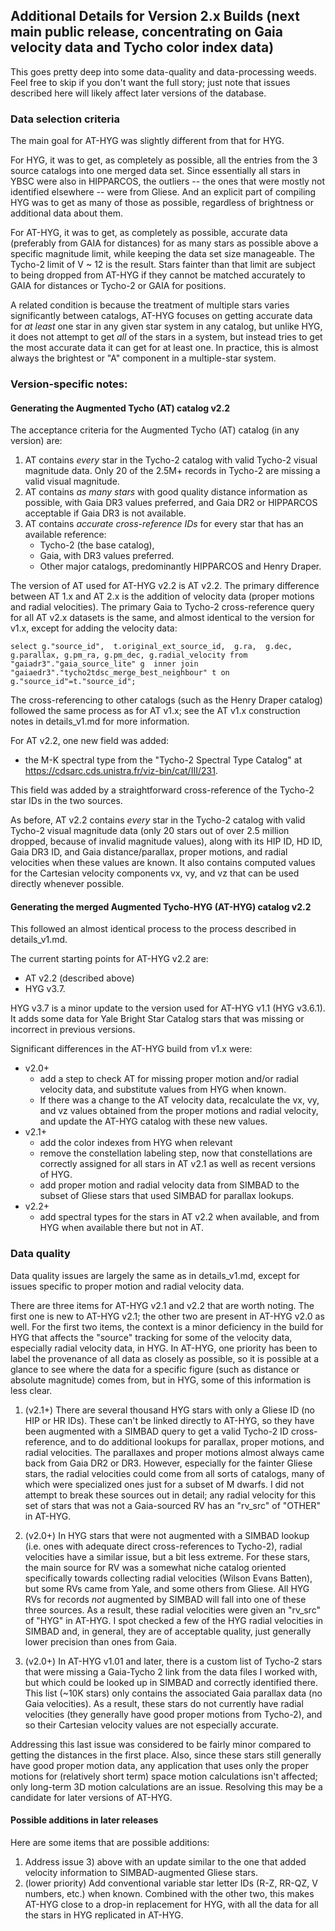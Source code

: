 ## Additional Details for Version 2.x Builds (next main public release, concentrating on Gaia velocity data and Tycho color index data)

This goes pretty deep into some data-quality and data-processing weeds. Feel free to skip if you don't want the full story; just note that issues described here will likely affect later versions of the database.

### Data selection criteria

The main goal for AT-HYG was slightly different from that for HYG.

For HYG, it was to get, as completely as possible, all the entries from the 3 source catalogs into one merged data set. Since essentially all stars in YBSC were also in HIPPARCOS, the outliers -- the ones that were mostly not identified elsewhere -- were from Gliese. And an explicit part of compiling HYG was to get as many of those as possible, regardless of brightness or additional data about them.

For AT-HYG, it was to get, as completely as possible, accurate data (preferably from GAIA for distances) for as many stars as possible above a specific magnitude limit, while keeping the data set size manageable. The Tycho-2 limit of V ~ 12 is the result. Stars fainter than that limit are subject to being dropped from AT-HYG if they cannot be matched accurately to GAIA for distances or Tycho-2 or GAIA for positions. 

A related condition is because the treatment of multiple stars varies significantly between catalogs, AT-HYG focuses on getting accurate data for _at least_ one star in any given star system in any catalog, but unlike HYG, it does not attempt to get _all_ of the stars in a system, but instead tries to get the most accurate data it can get for at least one. In practice, this is almost always the brightest or "A" component in a multiple-star system.

### Version-specific notes:

#### Generating the Augmented Tycho (AT) catalog v2.2

The acceptance criteria for the Augmented Tycho (AT) catalog (in any version) are:

1. AT contains _every_ star in the Tycho-2 catalog with valid Tycho-2 visual magnitude data. Only 20 of the 2.5M+ records in Tycho-2 are missing a valid visual magnitude.
2. AT contains _as many stars_ with good quality distance information as possible, with Gaia DR3 values preferred, and Gaia DR2 or HIPPARCOS acceptable if Gaia DR3 is not available.
3. AT contains _accurate cross-reference IDs_ for every star that has an available reference: 
    * Tycho-2 (the base catalog), 
    * Gaia, with DR3 values preferred.
    * Other major catalogs, predominantly HIPPARCOS and Henry Draper.

The version of AT used for AT-HYG v2.2 is AT v2.2. The primary difference between AT 1.x and AT 2.x is the addition of velocity data (proper motions and radial velocities). The primary Gaia to Tycho-2 cross-reference query for all AT v2.x datasets is the same, and almost identical to the version for v1.x, except for adding the velocity data:

`select g."source_id", 
    t.original_ext_source_id, 
    g.ra, 
    g.dec, 
    g.parallax,
    g.pm_ra,
    g.pm_dec,
    g.radial_velocity
from "gaiadr3"."gaia_source_lite" g 
inner join "gaiaedr3"."tycho2tdsc_merge_best_neighbour" t on g."source_id"=t."source_id";
`

The cross-referencing to other catalogs (such as the Henry Draper catalog) followed the same process as for AT v1.x; see the AT v1.x construction notes in details_v1.md for more information.

For AT v2.2, one new field was added:

* the M-K spectral type from the "Tycho-2 Spectral Type Catalog" at https://cdsarc.cds.unistra.fr/viz-bin/cat/III/231. 

This field was added by a straightforward cross-reference of the Tycho-2 star IDs in the two sources.

As before, AT v2.2 contains _every_ star in the Tycho-2 catalog with valid Tycho-2 visual magnitude data (only 20 stars out of over 2.5 million dropped, because of invalid magnitude values), along with its HIP ID, HD ID, Gaia DR3 ID, and Gaia distance/parallax, proper motions, and radial velocities when these values are known. It also contains computed values for the Cartesian velocity components vx, vy, and vz that can be used directly whenever possible.

#### Generating the merged Augmented Tycho-HYG (AT-HYG) catalog v2.2

This followed an almost identical process to the process described in details_v1.md.

The current starting points for AT-HYG v2.2 are:

* AT v2.2 (described above)
* HYG v3.7.

HYG v3.7 is a minor update to the version used for AT-HYG v1.1 (HYG v3.6.1). It adds some data for Yale Bright Star Catalog stars that was missing or incorrect in previous versions.

Significant differences in the AT-HYG build from v1.x were:

* v2.0+
    * add a step to check AT for missing proper motion and/or radial velocity data, and substitute values from HYG when known. 
    * If there was a change to the AT velocity data, recalculate the vx, vy, and vz values obtained from the proper motions and radial velocity, and update the AT-HYG catalog with these new values.
* v2.1+ 
    * add the color indexes from HYG when relevant
    * remove the constellation labeling step, now that constellations are correctly assigned for all stars in AT v2.1 as well as recent versions of HYG.
    * add proper motion and radial velocity data from SIMBAD to the subset of Gliese stars that used SIMBAD for parallax lookups.
* v2.2+
    * add spectral types for the stars in AT v2.2 when available, and from HYG when available there but not in AT.
### Data quality

Data quality issues are largely the same as in details_v1.md, except for issues specific to proper motion and radial velocity data.

There are three items for AT-HYG v2.1 and v2.2 that are worth noting. The first one is new to AT-HYG v2.1; the other two are present in AT-HYG v2.0 as well. For the first two items, the context is a minor deficiency in the build for HYG that affects the "source" tracking for some of the velocity data, especially radial velocity data, in HYG. In AT-HYG, one priority has been to label the provenance of all data as closely as possible, so it is possible at a glance to see where the data for a specific figure (such as distance or absolute magnitude) comes from, but in HYG, some of this information is less clear.

1. (v2.1+) There are several thousand HYG stars with only a Gliese ID (no HIP or HR IDs). These can't be linked directly to AT-HYG, so they have been augmented with a SIMBAD query to get a valid Tycho-2 ID cross-reference, and to do additional lookups for parallax, proper motions, and radial velocities. The parallaxes and proper motions almost always came back from Gaia DR2 or DR3. However, especially for the fainter Gliese stars, the radial velocities could come from all sorts of catalogs, many of which were specialized ones just for a subset of M dwarfs. I did not attempt to break these sources out in detail; any radial velocity for this set of stars that was not a Gaia-sourced RV has an "rv_src" of "OTHER" in AT-HYG. 

2. (v2.0+) In HYG stars that were not augmented with a SIMBAD lookup (i.e. ones with adequate direct cross-references to Tycho-2), radial velocities have a similar issue, but a bit less extreme. For these stars, the main source for RV was a somewhat niche catalog oriented specifically towards collecting radial velocities (Wilson Evans Batten), but some RVs came from Yale, and some others from Gliese. All HYG RVs for records *not* augmented by SIMBAD will fall into one of these three sources. As a result, these radial velocities were given an "rv_src" of "HYG" in AT-HYG. I spot checked a few of the HYG radial velocities in SIMBAD and, in general, they are of acceptable quality, just generally lower precision than ones from Gaia.

3. (v2.0+) In AT-HYG v1.01 and later, there is a custom list of Tycho-2 stars that were missing a Gaia-Tycho 2 link from the data files I worked with, but which could be looked up in SIMBAD and correctly identified there. This list (~10K stars) only contains the associated Gaia parallax data (no Gaia velocities). As a result, these stars do not currently have radial velocities (they generally have good proper motions from Tycho-2), and so their Cartesian velocity values are not especially accurate. 

Addressing this last issue was considered to be fairly minor compared to getting the distances in the first place. Also, since these stars still generally have good proper motion data, any application that uses only the proper motions for (relatively short term) space motion calculations isn't affected; only long-term 3D motion calculations are an issue. Resolving this may be a candidate for later versions of AT-HYG. 

#### Possible additions in later releases

Here are some items that are possible additions:

1. Address issue 3) above with an update similar to the one that added velocity information to SIMBAD-augmented Gliese stars. 
2. (lower priority) Add conventional variable star letter IDs (R-Z, RR-QZ, V numbers, etc.) when known. Combined with the other two, this makes AT-HYG close to a drop-in replacement for HYG, with all the data for all the stars in HYG replicated in AT-HYG.